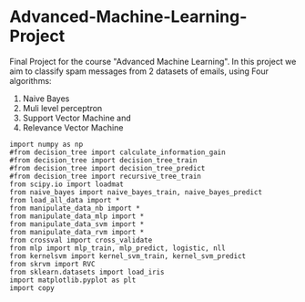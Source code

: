 # Advanced-Machine-Learning-Project
Final Project for the course "Advanced Machine Learning".
In this project we aim to classify spam messages from 2 datasets of emails, using Four algorithms: 
1) Naive Bayes
2) Muli level perceptron 
3) Support Vector Machine and 
4) Relevance Vector Machine
```
import numpy as np
#from decision_tree import calculate_information_gain
#from decision_tree import decision_tree_train
#from decision_tree import decision_tree_predict
#from decision_tree import recursive_tree_train
from scipy.io import loadmat
from naive_bayes import naive_bayes_train, naive_bayes_predict
from load_all_data import *
from manipulate_data_nb import *
from manipulate_data_mlp import *
from manipulate_data_svm import *
from manipulate_data_rvm import *
from crossval import cross_validate
from mlp import mlp_train, mlp_predict, logistic, nll
from kernelsvm import kernel_svm_train, kernel_svm_predict
from skrvm import RVC
from sklearn.datasets import load_iris
import matplotlib.pyplot as plt
import copy
```
